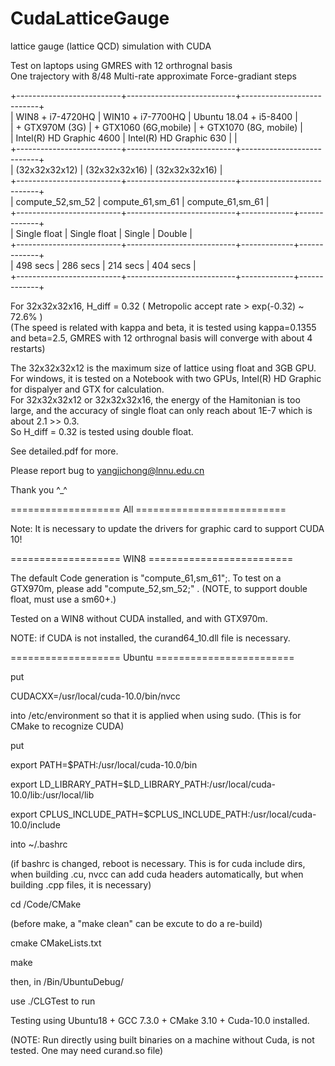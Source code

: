 # CudaLatticeGauge

lattice gauge (lattice QCD) simulation with CUDA</br>

Test on laptops using GMRES with 12 orthrognal basis</br>
One trajectory with 8/48 Multi-rate approximate Force-gradiant steps

+--------------------------+---------------------------+---------------------------+</br>
| WIN8 + i7-4720HQ         | WIN10  + i7-7700HQ        |   Ubuntu 18.04 + i5-8400  |</br>
| + GTX970M (3G)           | + GTX1060 (6G,mobile)     |   + GTX1070 (8G, mobile)  |</br>
| Intel(R) HD Graphic 4600 | Intel(R) HD Graphic 630   |                           |</br>
+--------------------------+---------------------------+---------------------------+</br>
|       (32x32x32x12)      |      (32x32x32x16)        |      (32x32x32x16)        |</br>
+--------------------------+---------------------------+---------------------------+</br>
|      compute_52,sm_52    |     compute_61,sm_61      |     compute_61,sm_61      |</br>
+--------------------------+---------------------------+-------------+-------------+</br>
|      Single float        |        Single float       |    Single   |   Double    |</br>
+--------------------------+---------------------------+-------------+-------------+</br>
|         498 secs         |         286 secs          |    214 secs |   404 secs  |</br>
+--------------------------+---------------------------+-------------+-------------+</br>

For 32x32x32x16, H_diff = 0.32 ( Metropolic accept rate > exp(-0.32) ~ 72.6% )</br>
(The speed is related with kappa and beta, it is tested using kappa=0.1355 and beta=2.5, 
GMRES with 12 orthrognal basis will converge with about 4 restarts)

The 32x32x32x12 is the maximum size of lattice using float and 3GB GPU.</br>
For windows, it is tested on a Notebook with two GPUs, Intel(R) HD Graphic for dispalyer and GTX for calculation.</br>
For 32x32x32x12 or 32x32x32x16, the energy of the Hamitonian is too large, 
and the accuracy of single float can only reach about 1E-7 which is about 2.1 >> 0.3.</br>
So H_diff = 0.32 is tested using double float.

See detailed.pdf for more.

Please report bug to yangjichong@lnnu.edu.cn

Thank you ^_^

=================== All ==========================

Note: It is necessary to update the drivers for graphic card to support CUDA 10!

=================== WIN8 =========================

The default Code generation is "compute_61,sm_61";. To test on a GTX970m, please add "compute_52,sm_52;" . (NOTE, to support double float, must use a sm60+.)

Tested on a WIN8 without CUDA installed, and with GTX970m.

NOTE: if CUDA is not installed, the curand64_10.dll file is necessary.

=================== Ubuntu ========================

put

CUDACXX=/usr/local/cuda-10.0/bin/nvcc

into /etc/environment so that it is applied when using sudo. (This is for CMake to recognize CUDA)

put

export PATH=$PATH:/usr/local/cuda-10.0/bin

export LD_LIBRARY_PATH=$LD_LIBRARY_PATH:/usr/local/cuda-10.0/lib:/usr/local/lib

export CPLUS_INCLUDE_PATH=$CPLUS_INCLUDE_PATH:/usr/local/cuda-10.0/include

into ~/.bashrc

(if bashrc is changed, reboot is necessary. This is for cuda include dirs, when building .cu, nvcc can add cuda headers automatically, but when building .cpp files, it is necessary)

cd /Code/CMake

(before make, a "make clean" can be excute to do a re-build)

cmake CMakeLists.txt

make

then, in /Bin/UbuntuDebug/

use ./CLGTest to run

Testing using Ubuntu18 + GCC 7.3.0 + CMake 3.10 + Cuda-10.0 installed.

(NOTE: Run directly using built binaries on a machine without Cuda, is not tested. One may need curand.so file)

